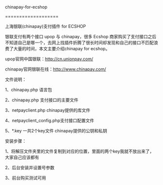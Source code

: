 chinapay-for-ecshop

===================

上海银联(chinapay)支付插件 for ECSHOP

银联支付有两个接口 upop 与 chinapay，很多 Ecshop 商家购买了支付接口之后不知道自己是哪一个，去网上找插件折腾了很长时间却发现和自己的接口不匹配浪费了大量的时间，本文主要介绍chinapay for ecshop。

upop官网中国银联：http://cn.unionpay.com/

chinapay官网银联在线：http://www.chinapay.com/

文件说明：

1、chinapay.php 语言包

2、chinapay.php 支付接口的主要文件

3、netpayclient.php chinapay提供的库文件

4、netpayclient_config.php支付接口配置文件

5、*.key 一共2个key文件 chinapay提供的公钥和私钥



安装步骤：


1、将解压文件夹里的文件复制到对应的位置，里面的两个key我就不放出来了，大家自己应该都有

2、后台安装并设置号参数

3、前台购买测试可用
